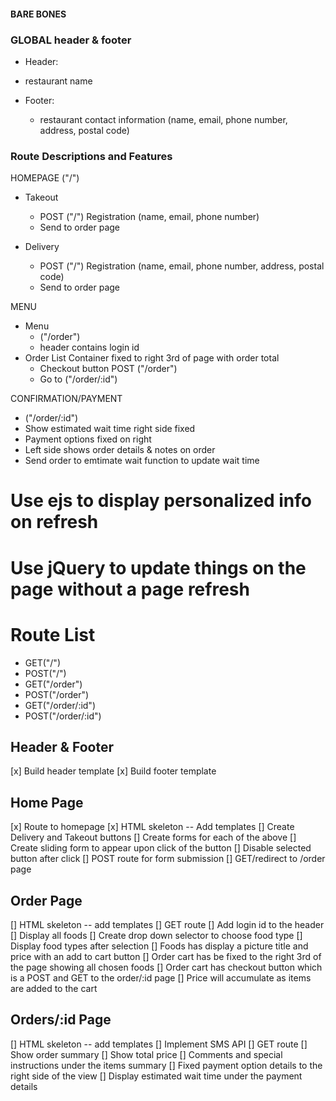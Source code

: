 #### BARE BONES 

### GLOBAL header & footer
 - Header:
  - restaurant name 

- Footer: 
  - restaurant contact information (name, email, phone number, address, postal code) 

### Route Descriptions and Features

HOMEPAGE ("/")
- Takeout 
  - POST ("/") Registration (name, email, phone number) 
  - Send to order page 

- Delivery 
  - POST ("/") Registration (name, email, phone number, address, postal code) 
  - Send to order page 

MENU 
- Menu 
  - ("/order")
  - header contains login id 
- Order List Container fixed to right 3rd of page with order total
  - Checkout button POST ("/order") 
  - Go to ("/order/:id")

CONFIRMATION/PAYMENT 
- ("/order/:id") 
- Show estimated wait time right side fixed 
- Payment options fixed on right 
- Left side shows order details & notes on order 
- Send order to emtimate wait function to update wait time

# Use ejs to display personalized info on refresh 
# Use jQuery to update things on the page without a page refresh

# Route List 
- GET("/") 
- POST("/") 
- GET("/order") 
- POST("/order") 
- GET("/order/:id")
- POST("/order/:id")

## Header & Footer 
[x] Build header template 
[x] Build footer template 

## Home Page 
[x] Route to homepage 
[x] HTML skeleton -- Add templates 
[] Create Delivery and Takeout buttons 
[] Create forms for each of the above 
[] Create sliding form to appear upon click of the button 
[] Disable selected button after click 
[] POST route for form submission 
[] GET/redirect to /order page 

## Order Page 
[] HTML skeleton -- add templates
[] GET route
[] Add login id to the header
[] Display all foods
[] Create drop down selector to choose food type 
[] Display food types after selection 
[] Foods has display a picture title and price with an add to cart button 
[] Order cart has be fixed to the right 3rd of the page showing all chosen foods 
[] Order cart has checkout button which is a POST and GET to the order/:id page 
[] Price will accumulate as items are added to the cart 

## Orders/:id Page 
[] HTML skeleton -- add templates
[] Implement SMS API
[] GET route
[] Show order summary 
[] Show total price 
[] Comments and special instructions under the items summary 
[] Fixed payment option details to the right side of the view 
[] Display estimated wait time under the payment details 

